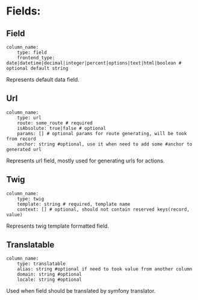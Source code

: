 Fields:
=======

Field
-----
```
column_name:
    type: field
    frontend_type: date|datetime|decimal|integer|percent|options|text|html|boolean # optional default string
```
Represents default data field.

Url
----
```
column_name:
    type: url
    route: some_route # required
    isAbsolute: true|false # optional
    params: [] # optional params for route generating, will be took from record
    anchor: string #optional, use it when need to add some #anchor to generated url
```
Represents url field, mostly used for generating urls for actions.

Twig
-----
```
column_name:
    type: twig
    template: string # required, template name
    context: [] # optional, should not contain reserved keys(record, value)
```
Represents twig template formatted field.

Translatable
-------------
```
column_name:
    type: translatable
    alias: string #optional if need to took value from another column
    domain: string #optional
    locale: string #optional
```
Used when field should be translated by symfony translator.
